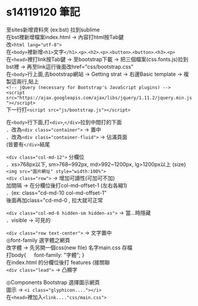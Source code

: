 # s14119120 筆記

至sites新增資料夾 (ex:bst) 拉到sublime      
在bst裡新增檔案index.html → 內容打html按Tab鍵      
改`<html lang="utf-8">`      
在`<body>`裡新增`<h1>`文字`</h1>`.`<p>`.`<h2>`.`<p>`.`<button>`.`<button>`.`<h3>`.`<p>`      
在`<head>`裡打link按Tab鍵 → 至bootstrap下載 → 把三個檔案(css.fonts.js)拉到bst裡 → 再至link這行後面改href="css/bootstrap.css"      
在`<body>`行上面,去bootstrap網站 → Getting strat → 右邊Basic template → 複製這兩行,貼上      
`<!-- jQuery (necessary for Bootstrap's JavaScript plugins) -->`      
`<script src="https://ajax.googleapis.com/ajax/libs/jquery/1.11.2/jquery.min.js"></script>`      
下一行打`<script src="js/bootstrap.js"></script>`      

在`<body>`行下面,打`<div>`,`</div>`拉到中間打的下面        
．改為`<div class="container">` → 置中      
．改為`<div class="container-fluid">` → 佔滿頁面      
(皆要有`</div>`結尾      

`<div class="col-md-12">` 分欄位    
．xs>768px以下, sm>768~992px, md>992~1200px, lg>1200px以上 (size)      
`<img src="圖片網址" style="width:100%">`      
`<div class="row">` → 增加可讀性(可加可不加)      
加間隔 → 在分欄位後打col-md-offset-1 (左右各縮1)      
．(ex: class="cd-md-10 col-md-offset-1"      
後面再加class="cd-md-0 , 拉大就可正常      

`<div class="col-md-6 hidden-sm hidden-xs">` → 當...時隱藏      
．visible → 可見的      

`<div class="row text-center">` → 文字置中      
◎font-family 選字體之網頁      
改字體 → 先另開一個css(new file) 名字main.css 存檔      
打body{ 　 font-family: "字體"; }      
在index.html 的分欄位後打 features (接關聯      
`<div class="lead">` → 凸顯字      

◎Components Bootstrap 選擇圖示網頁      
圖示 → `<i class="glyphicon...."></i>`      
在`<head>`裡加入`<link...."css/main.css">`
